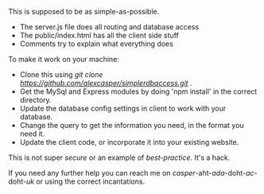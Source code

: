 This is supposed to be as simple-as-possible.
- The server.js file does all routing and database access
- The public/index.html has all the client side stuff
- Comments try to explain what everything does

To make it work on your machine:
- Clone this using *git clone https://github.com/alexcasper/simplerdbaccess.git*  .
- Get the MySql and Express modules by doing 'npm install' in the correct directory.
- Update the database config settings in client to work with your database.
- Change the query to get the information you need, in the format you need it.
- Update the client code, or incorporate it into your existing website.

This is not super *secure* or an example of *best-practice*. It's a hack.

If you need any further help you can reach me on *casper*-aht-*ada*-doht-*ac*-doht-*uk* or using the correct incantations.
